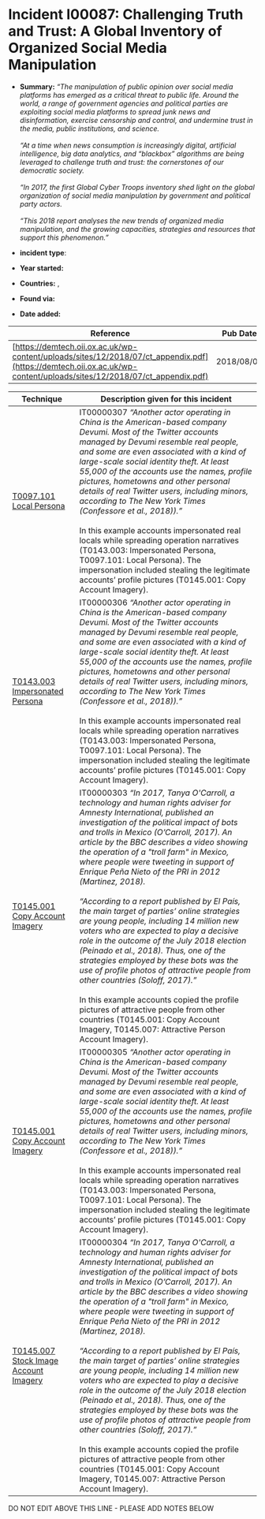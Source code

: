 # Incident I00087: Challenging Truth and Trust: A Global Inventory of Organized Social Media Manipulation

* **Summary:** <i>“The manipulation of public opinion over social media platforms has emerged as a critical threat to public life. Around the world, a range of government agencies and political parties are exploiting social media platforms to spread junk news and disinformation, exercise censorship and control, and undermine trust in the media, public institutions, and science.<br><br> “At a time when news consumption is increasingly digital, artificial intelligence, big data analytics, and “blackbox” algorithms are being leveraged to challenge truth and trust: the cornerstones of our democratic society.<br><br> “In 2017, the first Global Cyber Troops inventory shed light on the global organization of social media manipulation by government and political party actors.<br><br> “This 2018 report analyses the new trends of organized media manipulation, and the growing capacities, strategies and resources that support this phenomenon.”</i>

* **incident type**: 

* **Year started:** 

* **Countries:**  , 

* **Found via:** 

* **Date added:** 


| Reference | Pub Date | Authors | Org | Archive |
| --------- | -------- | ------- | --- | ------- |
| [https://demtech.oii.ox.ac.uk/wp-content/uploads/sites/12/2018/07/ct_appendix.pdf](https://demtech.oii.ox.ac.uk/wp-content/uploads/sites/12/2018/07/ct_appendix.pdf) | 2018/08/08 | Samantha Bradshaw, Philip N. Howard | Computational Propaganda Research Project | [https://web.archive.org/web/20240621104749/https://demtech.oii.ox.ac.uk/wp-content/uploads/sites/12/2018/07/ct_appendix.pdf](https://web.archive.org/web/20240621104749/https://demtech.oii.ox.ac.uk/wp-content/uploads/sites/12/2018/07/ct_appendix.pdf) |

 

| Technique | Description given for this incident |
| --------- | ------------------------- |
| [T0097.101 Local Persona](../../generated_pages/techniques/T0097.101.md) | IT00000307 <i>“Another actor operating in China is the American-based company Devumi. Most of the Twitter accounts managed by Devumi resemble real people, and some are even associated with a kind of large-scale social identity theft. At least 55,000 of the accounts use the names, profile pictures, hometowns and other personal details of real Twitter users, including minors, according to The New York Times (Confessore et al., 2018)).”</i><br><br>In this example accounts impersonated real locals while spreading operation narratives (T0143.003: Impersonated Persona, T0097.101: Local Persona). The impersonation included stealing the legitimate accounts’ profile pictures (T0145.001: Copy Account Imagery). |
| [T0143.003 Impersonated Persona](../../generated_pages/techniques/T0143.003.md) | IT00000306 <i>“Another actor operating in China is the American-based company Devumi. Most of the Twitter accounts managed by Devumi resemble real people, and some are even associated with a kind of large-scale social identity theft. At least 55,000 of the accounts use the names, profile pictures, hometowns and other personal details of real Twitter users, including minors, according to The New York Times (Confessore et al., 2018)).”</i><br><br>In this example accounts impersonated real locals while spreading operation narratives (T0143.003: Impersonated Persona, T0097.101: Local Persona). The impersonation included stealing the legitimate accounts’ profile pictures (T0145.001: Copy Account Imagery). |
| [T0145.001 Copy Account Imagery](../../generated_pages/techniques/T0145.001.md) | IT00000303 <i>“In 2017, Tanya O'Carroll, a technology and human rights adviser for Amnesty International, published an investigation of the political impact of bots and trolls in Mexico (O’Carroll, 2017). An article by the BBC describes a video showing the operation of a "troll farm" in Mexico, where people were tweeting in support of Enrique Peña Nieto of the PRI in 2012 (Martinez, 2018).<br><br>“According to a report published by El País, the main target of parties’ online strategies are young people, including 14 million new voters who are expected to play a decisive role in the outcome of the July 2018 election (Peinado et al., 2018). Thus, one of the strategies employed by these bots was the use of profile photos of attractive people from other countries (Soloff, 2017).”</i><br><br>In this example accounts copied the profile pictures of attractive people from other countries (T0145.001: Copy Account Imagery, T0145.007: Attractive Person Account Imagery). |
| [T0145.001 Copy Account Imagery](../../generated_pages/techniques/T0145.001.md) | IT00000305 <i>“Another actor operating in China is the American-based company Devumi. Most of the Twitter accounts managed by Devumi resemble real people, and some are even associated with a kind of large-scale social identity theft. At least 55,000 of the accounts use the names, profile pictures, hometowns and other personal details of real Twitter users, including minors, according to The New York Times (Confessore et al., 2018)).”</i><br><br>In this example accounts impersonated real locals while spreading operation narratives (T0143.003: Impersonated Persona, T0097.101: Local Persona). The impersonation included stealing the legitimate accounts’ profile pictures (T0145.001: Copy Account Imagery). |
| [T0145.007 Stock Image Account Imagery](../../generated_pages/techniques/T0145.007.md) | IT00000304 <i>“In 2017, Tanya O'Carroll, a technology and human rights adviser for Amnesty International, published an investigation of the political impact of bots and trolls in Mexico (O’Carroll, 2017). An article by the BBC describes a video showing the operation of a "troll farm" in Mexico, where people were tweeting in support of Enrique Peña Nieto of the PRI in 2012 (Martinez, 2018).<br><br>“According to a report published by El País, the main target of parties’ online strategies are young people, including 14 million new voters who are expected to play a decisive role in the outcome of the July 2018 election (Peinado et al., 2018). Thus, one of the strategies employed by these bots was the use of profile photos of attractive people from other countries (Soloff, 2017).”</i><br><br>In this example accounts copied the profile pictures of attractive people from other countries (T0145.001: Copy Account Imagery, T0145.007: Attractive Person Account Imagery). |


DO NOT EDIT ABOVE THIS LINE - PLEASE ADD NOTES BELOW